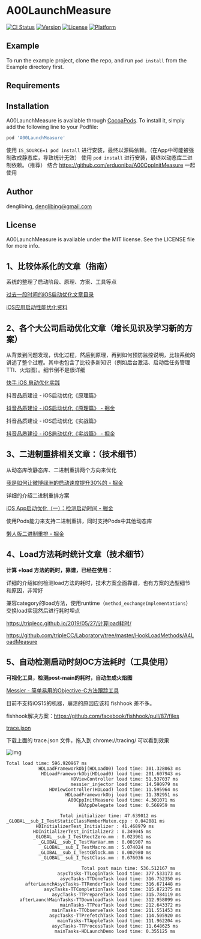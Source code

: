 # A00LaunchMeasure

[![CI Status](https://img.shields.io/travis/denglibing5/A00LaunchMeasure.svg?style=flat)](https://travis-ci.org/denglibing5/A00LaunchMeasure)
[![Version](https://img.shields.io/cocoapods/v/A00LaunchMeasure.svg?style=flat)](https://cocoapods.org/pods/A00LaunchMeasure)
[![License](https://img.shields.io/cocoapods/l/A00LaunchMeasure.svg?style=flat)](https://cocoapods.org/pods/A00LaunchMeasure)
[![Platform](https://img.shields.io/cocoapods/p/A00LaunchMeasure.svg?style=flat)](https://cocoapods.org/pods/A00LaunchMeasure)

## Example

To run the example project, clone the repo, and run `pod install` from the Example directory first.

## Requirements

## Installation

A00LaunchMeasure is available through [CocoaPods](https://cocoapods.org). To install
it, simply add the following line to your Podfile:

```ruby
pod 'A00LaunchMeasure'
```

使用 `IS_SOURCE=1 pod install` 进行安装，最终以源码依赖。（在App中可能被强制改成静态库，导致统计无效）
使用 `pod install` 进行安装，最终以动态库二进制依赖。（推荐）
结合 https://github.com/erduoniba/A00CppInitMeasure 一起使用

## Author

denglibing, denglibing@gmail.com

## License

A00LaunchMeasure is available under the MIT license. See the LICENSE file for more info.





## 1、比较体系化的文章（指南）

系统的整理了启动阶段、原理、方案、工具等点

[过去一段时间的iOS启动优化文章目录](https://everettjf.github.io/2018/12/12/ios-app-launch-perf-coll/#pre-main-阶段)

[iOS应用启动性能优化资料](https://everettjf.github.io/2018/08/06/ios-launch-performance-collection/)

## 2、各个大公司启动优化文章（增长见识及学习新的方案）

从背景到问题发现，优化过程，然后到原理，再到如何预防监控说明，比较系统的讲述了整个过程。其中也包含了比较多新知识（例如后台激活、启动后任务管理TTI、火焰图）。细节倒不是很详细

[快手 iOS 启动优化实践](https://mp.weixin.qq.com/s/ph7kFRKYWP1bqbNtTK4z3Q)

抖音品质建设 - iOS启动优化《原理篇》

[抖音品质建设 - iOS启动优化《原理篇》 - 掘金](https://juejin.cn/post/6887741815529832456)

抖音品质建设 - iOS启动优化《实战篇》

[抖音品质建设 - iOS启动优化《实战篇》 - 掘金](https://juejin.cn/post/6921508850684133390)

## 3、二进制重排相关文章：（技术细节）

从动态库改静态库、二进制重排两个方向来优化

[我是如何让微博绿洲的启动速度提升30%的 - 掘金](https://juejin.cn/post/6844904143111323661)

详细的介绍二进制重排方案

[iOS App启动优化（一）：检测启动时间 - 掘金](https://juejin.cn/post/6844904165773328392)

使用Pods能力来支持二进制重排，同时支持Pods中其他动态库

[懒人版二进制重排 - 掘金](https://juejin.cn/post/6844904192193085448)

## 4、Load方法耗时统计文章（技术细节）

**计算 +load 方法的耗时，靠谱，已经在使用：**

详细的介绍如何检测load方法的耗时，技术方案全面靠谱，也有方案的选型细节和原因，非常好

兼容category的load方法，使用runtime（`method_exchangeImplementations`）交换load实现然后进行耗时埋点

https://triplecc.github.io/2019/05/27/计算load耗时/

https://github.com/tripleCC/Laboratory/tree/master/HookLoadMethods/A4LoadMeasure

## 5、自动检测启动时刻OC方法耗时（工具使用）

**可视化工具，检测post-main的耗时，自动生成火焰图**

[Messier - 简单易用的Objective-C方法跟踪工具](https://everettjf.github.io/2019/05/06/messier/#背景)

目前不支持iOS15的机器，崩溃的原因应该和 fishhook 差不多。

fishhook解决方案：https://github.com/facebook/fishhook/pull/87/files

[trace.json](https://s3-us-west-2.amazonaws.com/secure.notion-static.com/c1b40e30-7c17-4e96-9f37-94ffb981f14a/trace.json)

下载上面的 trace.json 文件，拖入到 chrome://tracing/ 可以看到效果

![img](https://spotless-dragon-2b6.notion.site/image/https%3A%2F%2Fs3-us-west-2.amazonaws.com%2Fsecure.notion-static.com%2Ff7d542c3-161e-48e9-b2ff-edcabf91e6a7%2FUntitled.png?table=block&id=1da5b88f-6227-4a1d-a1a3-e6b482eebd65&spaceId=11661b9d-e796-4b15-be83-2c4bcd14fbdf&width=2000&userId=&cache=v2)



```shell
Total load time: 596.920967 ms
            HDLoadFrameworkObj(HDLoad00) load time: 301.328063 ms
             HDLoadFrameworkObj(HDLoad0) load time: 201.607943 ms
                        HDViewController load time: 51.537037 ms
                        messier_injector load time: 14.590979 ms
                HDViewController(HDLoad) load time: 11.595964 ms
                      HDLoadFrameworkObj load time: 11.392951 ms
                       A00CppInitMeasure load time: 4.301071 ms
                           HDAppDelegate load time: 0.566959 ms

					Total initializer time: 47.639012 ms
_GLOBAL__sub_I_TestStaticClassMemberMutex.cpp : 0.042081 ms
           HDInitializerTest_Initializer : 41.468979 ms
          HDInitializerTest_Initializer2 : 0.349045 ms
          _GLOBAL__sub_I_TestRectZero.mm : 0.023961 ms
            _GLOBAL__sub_I_TestVarVar.mm : 0.001907 ms
             _GLOBAL__sub_I_TestMacro.mm : 5.074024 ms
            _GLOBAL__sub_I_TestCBlock.mm : 0.002980 ms
             _GLOBAL__sub_I_TestClass.mm : 0.676036 ms

							Total post main time: 536.512167 ms
                   asycTasks-TTLoginTask load time: 377.533173 ms
                    asycTasks-TTDoneTask load time: 316.752350 ms
       afterLaunchAsycTasks-TTRenderTask load time: 316.671448 ms
              asycTasks-TTCompletionTask load time: 315.872375 ms
                 asycTasks-TTPrepareTask load time: 315.784119 ms
     afterLaunchMainTasks-TTDownloadTask load time: 312.958099 ms
                    mainTasks-TTPearTask load time: 212.643372 ms
                 mainTasks-TTObserveTask load time: 211.551453 ms
                asycTasks-TTPrefetchTask load time: 114.505920 ms
                   mainTasks-TTAppleTask load time: 111.962204 ms
                 asycTasks-TTProcessTask load time: 11.648625 ms
                  mainTasks-HDLaunchDemo load time: 0.355125 ms
```

